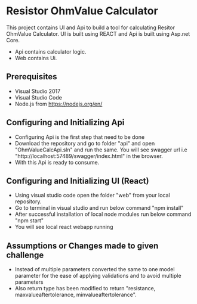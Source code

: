# Resistor OhmValue Calculator

This project contains UI and Api to build a tool for calculating Resitor OhmValue Calculator. UI is built using REACT and Api is built
using Asp.net Core.

- Api contains calculator logic.
- Web contains Ui.

## Prerequisites
- Visual Studio 2017
- Visual Studio Code
- Node.js from https://nodejs.org/en/

## Configuring and Initializing Api
- Configuring Api is the first step that need to be done
- Download the repository and go to folder "api" and open "OhmValueCalcApi.sln" and run the same. 
You will see swagger url i.e "http://localhost:57489/swagger/index.html" in the browser.
- With this Api is ready to consume.

## Configuring and Initializing UI (React)
- Using visual studio code open the folder "web" from your local repository.
- Go to terminal in visual studio and run below command
  "npm install"
- After successful installation of local node modules run below command
  "npm start"
- You will see local react webapp running

## Assumptions or Changes made to given challenge

- Instead of multiple parameters converted the same to one model parameter for the ease of 
applying validations and to avoid multiple parameters
- Also return type has been modified to return "resistance, maxvalueaftertolerance, minvalueaftertolerance".
